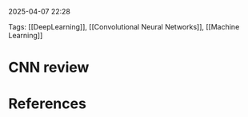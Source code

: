 2025-04-07 22:28


Tags: [[DeepLearning]], [[Convolutional Neural Networks]], [[Machine Learning]]

# CNN review



# References
